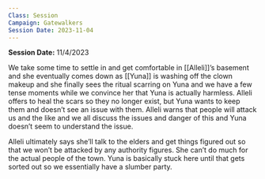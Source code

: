```yaml
---
Class: Session
Campaign: Gatewalkers
Session Date: 2023-11-04
---
```

**Session Date:** 11/4/2023

We take some time to settle in and get comfortable in [[Alleli]]’s basement and she eventually comes down as [[Yuna]] is washing off the clown makeup and she finally sees the ritual scarring on Yuna and we have a few tense moments while we convince her that Yuna is actually harmless. Alleli offers to heal the scars so they no longer exist, but Yuna wants to keep them and doesn’t see an issue with them. Alleli warns that people will attack us and the like and we all discuss the issues and danger of this and Yuna doesn’t seem to understand the issue.

Alleli ultimately says she’ll talk to the elders and get things figured out so that we won’t be attacked by any authority figures. She can’t do much for the actual people of the town. Yuna is basically stuck here until that gets sorted out so we essentially have a slumber party.